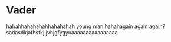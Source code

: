 # Vader
hahahhahahahahhahahahah young man
hahahagain again again?
sadasdkjafhsfkj
jvhjgfygyuaaaaaaaaaaaaaaaa
